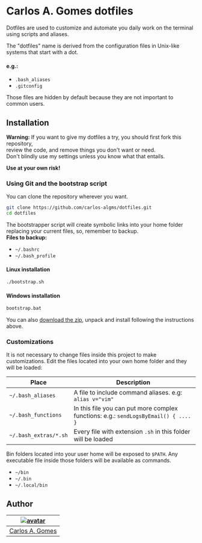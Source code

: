 # Carlos A. Gomes dotfiles

Dotfiles are used to customize and automate you daily work on the terminal using scripts and aliases.

The "dotfiles" name is derived from the configuration files in Unix-like systems that start with a dot.

#### e.g.:
* `.bash_aliases`
* `.gitconfig`

Those files are hidden by default because they are not important to common users.


## Installation

**Warning:** If you want to give my dotfiles a try, you should first fork this repository,  
review the code, and remove things you don't want or need.  
Don't blindly use my settings unless you know what that entails.

**Use at your own risk!**

### Using Git and the bootstrap script

You can clone the repository wherever you want.

```bash
git clone https://github.com/carlos-algms/dotfiles.git
cd dotfiles
```

The bootstrapper script will create symbolic links into your home folder replacing your current files, so, remember to backup.  
**Files to backup:**

* `~/.bashrc`
* `~/.bash_profile`

#### Linux installation

```bash
./bootstrap.sh
```

#### Windows installation

```bat
bootstrap.bat
```

You can also [download the zip][zip-link], unpack and install following the instructions above.

### Customizations

It is not necessary to change files inside this project to make customizations.
Edit the files located into your own home folder and they will be loaded:

| Place | Description |
| --- | --- |
| `~/.bash_aliases` | A file to include command aliases. e.g: `alias v="vim"` |
| `~/.bash_functions` | In this file you can put more complex functions: e.g.: `sendLogsByEmail() { .... }` |
| `~/.bash_extras/*.sh` | Every file with extension `.sh` in this folder will be loaded |

Bin folders located into your user home will be exposed to `$PATH`.
Any executable file inside those folders will be available as commands.

* `~/bin`
* `~/.bin`
* `~/.local/bin`

## Author

| [![avatar]][site] |
|---|
| [Carlos A. Gomes][site]|

[avatar]: https://avatars2.githubusercontent.com/u/4634613?s=120&v=4 "See more on my site."
[site]: http://carlos-algms.github.io/
[zip-link]: https://github.com/carlos-algms/dotfiles/archive/master.zip
